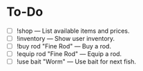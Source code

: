 
# To-Do
- [  ] !shop — List available items and prices.
- [  ] !inventory — Show user inventory.
- [  ] !buy rod "Fine Rod" — Buy a rod.
- [  ] !equip rod "Fine Rod" — Equip a rod.
- [  ] !use bait "Worm" — Use bait for next fish.
